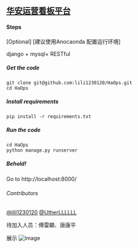 ## [华安运营看板平台](git@github.com:lili1230120/HaOps.git)

#### Steps
[Optional] [建议使用Anocaonda 配置运行环境]

django + mysql+ RESTful

##### Get the code
    git clone git@github.com:lili1230120/HaOps.git
    cd HaOps

##### Install requirements 
    pip install -r requirements.txt

##### Run the code
    cd HaOps
    python manage.py runserver 
    
##### Behold!
Go to http://localhost:8000/

###### Contributors 
[@lili1230120](https://github.com/lili1230120)
[@UtherLLLLLL](https://github.com/UtherLLLLLL)

待加入人员：傅雷頔、唐康平

展示
![image](https://github.com/lili1230120/HaOps/HaOps/app/static/images/img.jpg )

